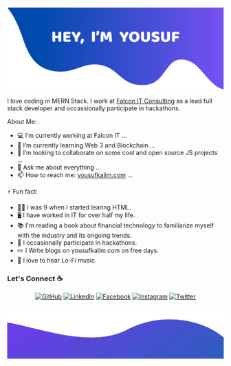 ![alt text](./images/top.png)

I love coding in MERN Stack. I work at [Falcon IT Consulting](https://www.falconconsulting.fr/) as a lead full stack developer and occassionally participate in hackathons.

<!--
**yousufkalim/yousufkalim** is a ✨ _special_ ✨ repository because its `README.md` (this file) appears on your GitHub profile.

Here are some ideas to get you started:
-->

About Me:

-   💻 I’m currently working at Falcon IT ...
-   🌱 I’m currently learning Web 3 and Blockchain ...
-   👯 I’m looking to collaborate on some cool and open source JS projects ...
-   💬 Ask me about everything ...
-   📫 How to reach me: <a href="https://yousufkalim.com">yousufkalim.com</a> ...

⚡ Fun fact:

-   🧑‍💻 I was 9 when I started learing HTML.
-   🖥️ I have worked in IT for over half my life.
-   📚 I'm reading a book about financial technology to familiarize myself with the industry and its ongoing trends.
-   🥇 I occasionally participate in hackathons.
-   :pencil2: I Write blogs on yousufkalim.com on free days.
-   :musical_note: I love to hear Lo-Fi music.

### Let's Connect :coffee:

<p align="center">
	<a href="https://github.com/yousufkalim"><img src="https://img.icons8.com/bubbles/50/000000/github.png" alt="GitHub"/></a>
	<a href="https://www.linkedin.com/in/yousufkalim/"><img src="https://img.icons8.com/bubbles/50/000000/linkedin.png" alt="LinkedIn"/></a>
	<a href="https://www.facebook.com/mianyousufkalim/"><img src="https://img.icons8.com/bubbles/50/000000/facebook-new.png" alt="Facebook"/></a>
	<a href="https://www.instagram.com/yousuf.kalim/"><img src="https://img.icons8.com/bubbles/50/000000/instagram.png" alt="Instagram"/></a>
	<a href="https://twitter.com/yousuf_kalim"><img src="https://img.icons8.com/bubbles/50/000000/twitter-circled.png" alt="Twitter"/></a>
</p>

![alt text](./images/bottom.svg)
